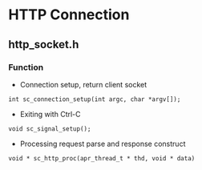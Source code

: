# HTTP Connection

## http_socket.h

### Function
- Connection setup, return client socket
```
int sc_connection_setup(int argc, char *argv[]);
```

- Exiting with Ctrl-C
```
void sc_signal_setup();
```

- Processing request parse and response construct
```
void * sc_http_proc(apr_thread_t * thd, void * data)
```
